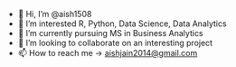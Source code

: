 - 👋 Hi, I’m @aish1508
- 👀 I’m interested R, Python, Data Science, Data Analytics
- 🌱 I’m currently pursuing MS in Business Analytics
- 💞️ I’m looking to collaborate on an interesting project
- 📫 How to reach me -> aishjain2014@gmail.com

<!---
aish1508/aish1508 is a ✨ special ✨ repository because its `README.md` (this file) appears on your GitHub profile.
You can click the Preview link to take a look at your changes.
--->
